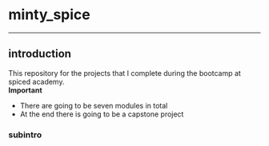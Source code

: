 # minty_spice
----------------------
## introduction
This repository for the projects that I complete during the bootcamp at spiced academy.<br>
**Important**
- There are going to be seven modules in total
- At the end there is going to be a capstone project

### subintro
